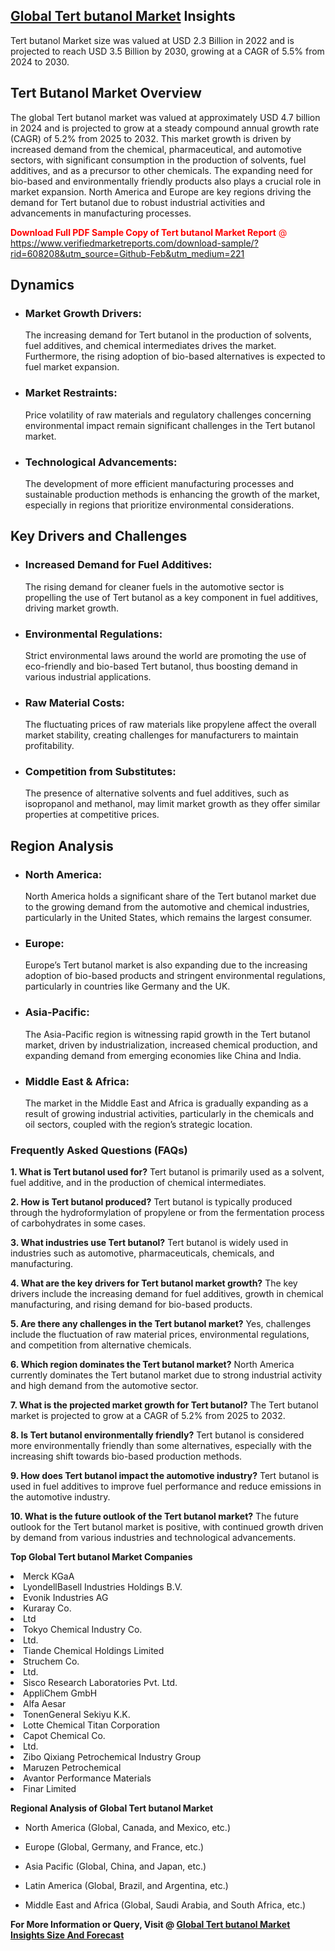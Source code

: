 <h2><a href="https://www.verifiedmarketreports.com/download-sample/?rid=608208&amp;utm_source=Github&amp;utm_medium=221" target="_blank">Global Tert butanol Market</a> Insights</h2><p>Tert butanol Market size was valued at USD 2.3 Billion in 2022 and is projected to reach USD 3.5 Billion by 2030, growing at a CAGR of 5.5% from 2024 to 2030.</p><p> <h2>Tert Butanol Market Overview</h2> <p>The global Tert butanol market was valued at approximately USD 4.7 billion in 2024 and is projected to grow at a steady compound annual growth rate (CAGR) of 5.2% from 2025 to 2032. This market growth is driven by increased demand from the chemical, pharmaceutical, and automotive sectors, with significant consumption in the production of solvents, fuel additives, and as a precursor to other chemicals. The expanding need for bio-based and environmentally friendly products also plays a crucial role in market expansion. North America and Europe are key regions driving the demand for Tert butanol due to robust industrial activities and advancements in manufacturing processes.</p> <p><p><span class=""><span style="color: #ff0000;"><strong>Download Full PDF Sample Copy of Tert butanol Market Report</strong> @ </span><a href="https://www.verifiedmarketreports.com/download-sample/?rid=608208&amp;utm_source=Github-Feb&amp;utm_medium=221" target="_blank">https://www.verifiedmarketreports.com/download-sample/?rid=608208&amp;utm_source=Github-Feb&amp;utm_medium=221</a></span></p></p> <h2>Dynamics</h2> <ul> <li><h3>Market Growth Drivers:</h3> The increasing demand for Tert butanol in the production of solvents, fuel additives, and chemical intermediates drives the market. Furthermore, the rising adoption of bio-based alternatives is expected to fuel market expansion.</li> <li><h3>Market Restraints:</h3> Price volatility of raw materials and regulatory challenges concerning environmental impact remain significant challenges in the Tert butanol market.</li> <li><h3>Technological Advancements:</h3> The development of more efficient manufacturing processes and sustainable production methods is enhancing the growth of the market, especially in regions that prioritize environmental considerations.</li> </ul> <h2>Key Drivers and Challenges</h2> <ul> <li><h3>Increased Demand for Fuel Additives:</h3> The rising demand for cleaner fuels in the automotive sector is propelling the use of Tert butanol as a key component in fuel additives, driving market growth.</li> <li><h3>Environmental Regulations:</h3> Strict environmental laws around the world are promoting the use of eco-friendly and bio-based Tert butanol, thus boosting demand in various industrial applications.</li> <li><h3>Raw Material Costs:</h3> The fluctuating prices of raw materials like propylene affect the overall market stability, creating challenges for manufacturers to maintain profitability.</li> <li><h3>Competition from Substitutes:</h3> The presence of alternative solvents and fuel additives, such as isopropanol and methanol, may limit market growth as they offer similar properties at competitive prices.</li> </ul> <h2>Region Analysis</h2> <ul> <li><h3>North America:</h3> North America holds a significant share of the Tert butanol market due to the growing demand from the automotive and chemical industries, particularly in the United States, which remains the largest consumer.</li> <li><h3>Europe:</h3> Europe’s Tert butanol market is also expanding due to the increasing adoption of bio-based products and stringent environmental regulations, particularly in countries like Germany and the UK.</li> <li><h3>Asia-Pacific:</h3> The Asia-Pacific region is witnessing rapid growth in the Tert butanol market, driven by industrialization, increased chemical production, and expanding demand from emerging economies like China and India.</li> <li><h3>Middle East & Africa:</h3> The market in the Middle East and Africa is gradually expanding as a result of growing industrial activities, particularly in the chemicals and oil sectors, coupled with the region’s strategic location.</li> </ul> <h3>Frequently Asked Questions (FAQs)</h3> <p><strong>1. What is Tert butanol used for?</strong> Tert butanol is primarily used as a solvent, fuel additive, and in the production of chemical intermediates.</p> <p><strong>2. How is Tert butanol produced?</strong> Tert butanol is typically produced through the hydroformylation of propylene or from the fermentation process of carbohydrates in some cases.</p> <p><strong>3. What industries use Tert butanol?</strong> Tert butanol is widely used in industries such as automotive, pharmaceuticals, chemicals, and manufacturing.</p> <p><strong>4. What are the key drivers for Tert butanol market growth?</strong> The key drivers include the increasing demand for fuel additives, growth in chemical manufacturing, and rising demand for bio-based products.</p> <p><strong>5. Are there any challenges in the Tert butanol market?</strong> Yes, challenges include the fluctuation of raw material prices, environmental regulations, and competition from alternative chemicals.</p> <p><strong>6. Which region dominates the Tert butanol market?</strong> North America currently dominates the Tert butanol market due to strong industrial activity and high demand from the automotive sector.</p> <p><strong>7. What is the projected market growth for Tert butanol?</strong> The Tert butanol market is projected to grow at a CAGR of 5.2% from 2025 to 2032.</p> <p><strong>8. Is Tert butanol environmentally friendly?</strong> Tert butanol is considered more environmentally friendly than some alternatives, especially with the increasing shift towards bio-based production methods.</p> <p><strong>9. How does Tert butanol impact the automotive industry?</strong> Tert butanol is used in fuel additives to improve fuel performance and reduce emissions in the automotive industry.</p> <p><strong>10. What is the future outlook of the Tert butanol market?</strong> The future outlook for the Tert butanol market is positive, with continued growth driven by demand from various industries and technological advancements.</p> </p><p><strong>Top Global Tert butanol Market Companies</strong></p><div data-test-id=""><p><li>Merck KGaA</li><li> LyondellBasell Industries Holdings B.V.</li><li> Evonik Industries AG</li><li> Kuraray Co.</li><li> Ltd</li><li> Tokyo Chemical Industry Co.</li><li> Ltd.</li><li> Tiande Chemical Holdings Limited</li><li> Struchem Co.</li><li> Ltd.</li><li> Sisco Research Laboratories Pvt. Ltd.</li><li> AppliChem GmbH</li><li> Alfa Aesar</li><li> TonenGeneral Sekiyu K.K.</li><li> Lotte Chemical Titan Corporation</li><li> Capot Chemical Co.</li><li> Ltd.</li><li> Zibo Qixiang Petrochemical Industry Group</li><li> Maruzen Petrochemical</li><li> Avantor Performance Materials</li><li> Finar Limited</li></p><div><strong>Regional Analysis of&nbsp;Global Tert butanol Market</strong></div><ul><li dir="ltr"><p dir="ltr">North America&nbsp;(Global, Canada, and Mexico, etc.)</p></li><li dir="ltr"><p dir="ltr">Europe (Global, Germany, and France, etc.)</p></li><li dir="ltr"><p dir="ltr">Asia Pacific&nbsp;(Global, China, and Japan, etc.)</p></li><li dir="ltr"><p dir="ltr">Latin America&nbsp;(Global, Brazil, and Argentina, etc.)</p></li><li dir="ltr">Middle East and Africa&nbsp;(Global, Saudi Arabia, and South Africa, etc.)</li></ul><p><strong>For More Information or Query, Visit @&nbsp;</strong><strong><a href="https://www.verifiedmarketreports.com/product/tert-butanol-market/?utm_source=Github&amp;utm_medium=221" target="_blank">Global Tert butanol Market Insights Size And Forecast</a></strong></p></div>
